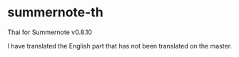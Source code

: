# summernote-th
Thai for Summernote v0.8.10

I have translated the English part that has not been translated on the master.
